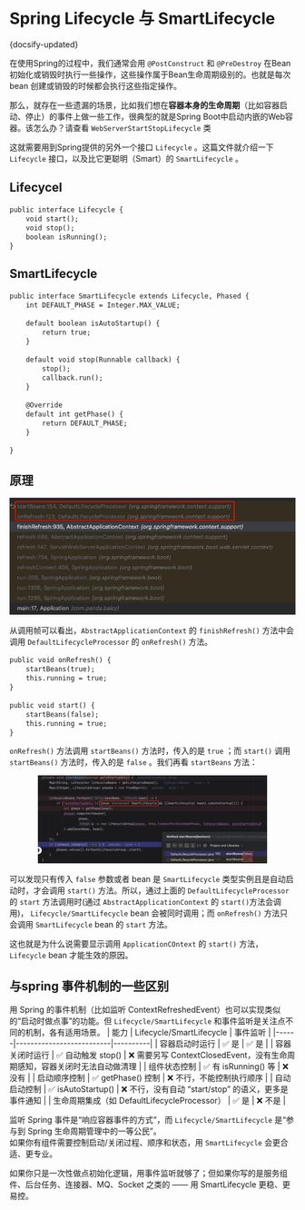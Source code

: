 # Spring Lifecycle 与 SmartLifecycle
{docsify-updated}

在使用Spring的过程中，我们通常会用 `@PostConstruct` 和 `@PreDestroy` 在Bean初始化或销毁时执行一些操作，这些操作属于Bean生命周期级别的。也就是每次 bean 创建或销毁的时候都会执行这些指定操作。

那么，就存在一些遗漏的场景，比如我们想在**容器本身的生命周期**（比如容器启动、停止）的事件上做一些工作，很典型的就是Spring Boot中启动内嵌的Web容器。该怎么办？请查看 `WebServerStartStopLifecycle` 类

这就需要用到Spring提供的另外一个接口 `Lifecycle` 。这篇文件就介绍一下 `Lifecycle` 接口，以及比它更聪明（Smart）的 `SmartLifecycle` 。


## Lifecycel
```
public interface Lifecycle {
	void start();
	void stop();
	boolean isRunning();
}
```


## SmartLifecycle
```
public interface SmartLifecycle extends Lifecycle, Phased {
	int DEFAULT_PHASE = Integer.MAX_VALUE;

	default boolean isAutoStartup() {
		return true;
	}

	default void stop(Runnable callback) {
		stop();
		callback.run();
	}

	@Override
	default int getPhase() {
		return DEFAULT_PHASE;
	}

}
```

## 原理
<center><img src="pics/lifecycle2.png"></center>

从调用帧可以看出，`AbstractApplicationContext` 的 `finishRefresh()` 方法中会调用 `DefaultLifecycleProcessor` 的 `onRefresh()` 方法。

```
public void onRefresh() {
	startBeans(true);
	this.running = true;
}

public void start() {
	startBeans(false);
	this.running = true;
}
```

`onRefresh()` 方法调用 `startBeans()` 方法时，传入的是 `true` ；而 `start()` 调用 `startBeans()` 方法时，传入的是 `false` 。我们再看 `startBeans` 方法：

<center><img src="pics/lifecycle.png" width="80%"></center>

可以发现只有传入 `false` 参数或者 bean 是 `SmartLifecycle` 类型实例且是自动启动时，才会调用 `start()` 方法。所以，通过上面的 `DefaultLifecycleProcessor` 的 `start` 方法调用时(通过 `AbstractApplicationContext` 的 `start()`方法会调用)， `Lifecycle/SmartLifecycle` bean 会被同时调用；而 `onRefresh()` 方法只会调用 `SmartLifecycle` bean 的 `start` 方法。

这也就是为什么说需要显示调用 `ApplicationCOntext` 的 `start()` 方法， `Lifecycle` bean 才能生效的原因。

## 与spring 事件机制的一些区别
用 Spring 的事件机制（比如监听 ContextRefreshedEvent）也可以实现类似的“启动时做点事”的功能。但 `Lifecycle/SmartLifecycle` 和事件监听是关注点不同的机制，各有适用场景。
| 能力 | Lifecycle/SmartLifecycle | 事件监听 |
|------|--------------------------|----------|
| 容器启动时运行 | ✅ 是 | ✅ 是 |
| 容器关闭时运行 | ✅ 自动触发 stop() | ❌ 需要另写 ContextClosedEvent，没有生命周期感知，容器关闭时无法自动做清理 |
| 组件状态控制 | ✅ 有 isRunning() 等 | ❌ 没有 |
| 启动顺序控制 | ✅ getPhase() 控制 | ❌ 不行，不能控制执行顺序 |
| 自动启动控制 | ✅ isAutoStartup() | ❌ 不行，没有自动 “start/stop” 的语义，更多是事件通知 |
| 生命周期集成（如 DefaultLifecycleProcessor） | ✅ 是 | ❌ 不是 |

监听 Spring 事件是“响应容器事件的方式”，而 `Lifecycle/SmartLifecycle` 是“参与到 Spring 生命周期管理中的一等公民”。  
如果你有组件需要控制启动/关闭过程、顺序和状态，用 `SmartLifecycle` 会更合适、更专业。

如果你只是一次性做点初始化逻辑，用事件监听就够了；但如果你写的是服务组件、后台任务、连接器、MQ、Socket 之类的 —— 用 SmartLifecycle 更稳、更易控。